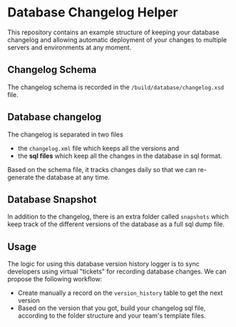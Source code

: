 # Database Changelog Helper
This repository contains an example structure of keeping your database changelog and allowing automatic deployment of your changes to multiple servers and environments at any moment.

## Changelog Schema
The changelog schema is recorded in the `/build/database/changelog.xsd` file.

## Database changelog
The changelog is separated in two files
* the `changelog.xml` file which keeps all the versions and
* the **sql files** which keep all the changes in the database in sql format.

Based on the schema file, it tracks changes daily so that we can re-generate the database at any time.

## Database Snapshot
In addition to the changelog, there is an extra folder called `snapshots` which keep track of the different versions of the database as a full sql dump file.

## Usage
The logic for using this database version history logger is to sync developers using virtual "tickets" for recording database changes. We can propose the following workflow:
* Create manually a record on the `version_history` table to get the next version
* Based on the version that you got, build your changelog sql file, according to the folder structure and your team's template files.
